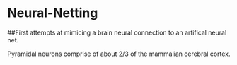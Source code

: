 # Neural-Netting

##First attempts at mimicing a brain neural connection to an artifical neural net. 

Pyramidal neurons comprise of about 2/3 of the mammalian cerebral cortex. 
